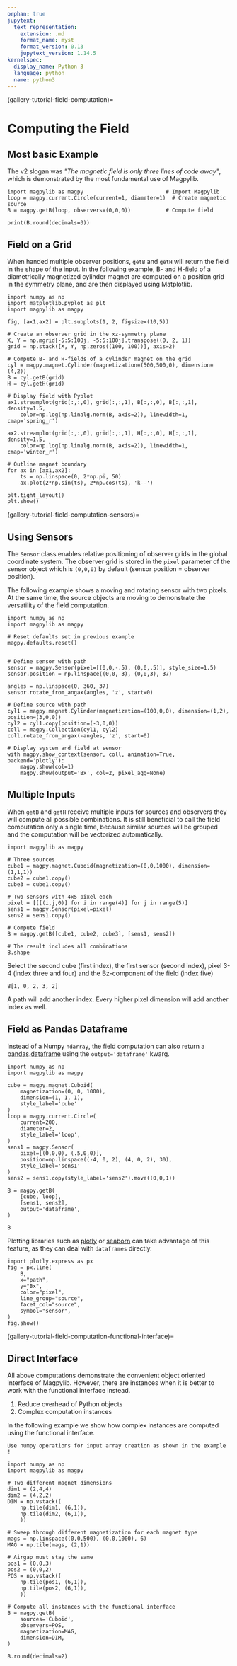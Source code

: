 ```yaml
---
orphan: true
jupytext:
  text_representation:
    extension: .md
    format_name: myst
    format_version: 0.13
    jupytext_version: 1.14.5
kernelspec:
  display_name: Python 3
  language: python
  name: python3
---
```


(gallery-tutorial-field-computation)=

# Computing the Field

## Most basic Example

The v2 slogan was *"The magnetic field is only three lines of code away"*, which is demonstrated by the most fundamental use of Magpylib.

```{code-cell} ipython3
import magpylib as magpy                          # Import Magpylib
loop = magpy.current.Circle(current=1, diameter=1)  # Create magnetic source
B = magpy.getB(loop, observers=(0,0,0))           # Compute field

print(B.round(decimals=3))
```

## Field on a Grid

When handed multiple observer positions, `getB` and `getH` will return the field in the shape of the input. In the following example, B- and H-field of a diametrically magnetized cylinder magnet are computed on a position grid in the symmetry plane, and are then displayed using Matplotlib.

```{code-cell} ipython3
import numpy as np
import matplotlib.pyplot as plt
import magpylib as magpy

fig, [ax1,ax2] = plt.subplots(1, 2, figsize=(10,5))

# Create an observer grid in the xz-symmetry plane
X, Y = np.mgrid[-5:5:100j, -5:5:100j].transpose((0, 2, 1))
grid = np.stack([X, Y, np.zeros((100, 100))], axis=2)

# Compute B- and H-fields of a cylinder magnet on the grid
cyl = magpy.magnet.Cylinder(magnetization=(500,500,0), dimension=(4,2))
B = cyl.getB(grid)
H = cyl.getH(grid)

# Display field with Pyplot
ax1.streamplot(grid[:,:,0], grid[:,:,1], B[:,:,0], B[:,:,1], density=1.5,
    color=np.log(np.linalg.norm(B, axis=2)), linewidth=1, cmap='spring_r')

ax2.streamplot(grid[:,:,0], grid[:,:,1], H[:,:,0], H[:,:,1], density=1.5,
    color=np.log(np.linalg.norm(B, axis=2)), linewidth=1, cmap='winter_r')

# Outline magnet boundary
for ax in [ax1,ax2]:
    ts = np.linspace(0, 2*np.pi, 50)
    ax.plot(2*np.sin(ts), 2*np.cos(ts), 'k--')

plt.tight_layout()
plt.show()
```

(gallery-tutorial-field-computation-sensors)=

## Using Sensors

The `Sensor` class enables relative positioning of observer grids in the global coordinate system. The observer grid is stored in the `pixel` parameter of the sensor object which is `(0,0,0)` by default (sensor position = observer position).

The following example shows a moving and rotating sensor with two pixels. At the same time, the source objects are moving to demonstrate the versatility of the field computation.

```{code-cell} ipython3
import numpy as np
import magpylib as magpy

# Reset defaults set in previous example
magpy.defaults.reset()


# Define sensor with path
sensor = magpy.Sensor(pixel=[(0,0,-.5), (0,0,.5)], style_size=1.5)
sensor.position = np.linspace((0,0,-3), (0,0,3), 37)

angles = np.linspace(0, 360, 37)
sensor.rotate_from_angax(angles, 'z', start=0)

# Define source with path
cyl1 = magpy.magnet.Cylinder(magnetization=(100,0,0), dimension=(1,2), position=(3,0,0))
cyl2 = cyl1.copy(position=(-3,0,0))
coll = magpy.Collection(cyl1, cyl2)
coll.rotate_from_angax(-angles, 'z', start=0)

# Display system and field at sensor
with magpy.show_context(sensor, coll, animation=True, backend='plotly'):
    magpy.show(col=1)
    magpy.show(output='Bx', col=2, pixel_agg=None)
```

## Multiple Inputs

When `getB` and `getH` receive multiple inputs for sources and observers they will compute all possible combinations. It is still beneficial to call the field computation only a single time, because similar sources will be grouped and the computation will be vectorized automatically.

```{code-cell} ipython3
import magpylib as magpy

# Three sources
cube1 = magpy.magnet.Cuboid(magnetization=(0,0,1000), dimension=(1,1,1))
cube2 = cube1.copy()
cube3 = cube1.copy()

# Two sensors with 4x5 pixel each
pixel = [[[(i,j,0)] for i in range(4)] for j in range(5)]
sens1 = magpy.Sensor(pixel=pixel)
sens2 = sens1.copy()

# Compute field
B = magpy.getB([cube1, cube2, cube3], [sens1, sens2])

# The result includes all combinations
B.shape
```

Select the second cube (first index), the first sensor (second index), pixel 3-4 (index three and four) and the Bz-component of the field (index five)

```{code-cell} ipython3
B[1, 0, 2, 3, 2]
```

A path will add another index. Every higher pixel dimension will add another index as well.

## Field as Pandas Dataframe

Instead of a Numpy `ndarray`, the field computation can also return a [pandas](https://pandas.pydata.org/).[dataframe](https://pandas.pydata.org/docs/user_guide/dsintro.html#dataframe) using the `output='dataframe'` kwarg.

```{code-cell} ipython3
import numpy as np
import magpylib as magpy

cube = magpy.magnet.Cuboid(
    magnetization=(0, 0, 1000),
    dimension=(1, 1, 1),
    style_label='cube'
)
loop = magpy.current.Circle(
    current=200,
    diameter=2,
    style_label='loop',
)
sens1 = magpy.Sensor(
    pixel=[(0,0,0), (.5,0,0)],
    position=np.linspace((-4, 0, 2), (4, 0, 2), 30),
    style_label='sens1'
)
sens2 = sens1.copy(style_label='sens2').move((0,0,1))

B = magpy.getB(
    [cube, loop],
    [sens1, sens2],
    output='dataframe',
)

B
```

Plotting libraries such as [plotly](https://plotly.com/python/plotly-express/) or [seaborn](https://seaborn.pydata.org/introduction.html) can take advantage of this feature, as they can deal with `dataframes` directly.

```{code-cell} ipython3
import plotly.express as px
fig = px.line(
    B,
    x="path",
    y="Bx",
    color="pixel",
    line_group="source",
    facet_col="source",
    symbol="sensor",
)
fig.show()
```

(gallery-tutorial-field-computation-functional-interface)=

## Direct Interface

All above computations demonstrate the convenient object oriented interface of Magpylib. However, there are instances when it is better to work with the functional interface instead.

1. Reduce overhead of Python objects
2. Complex computation instances

In the following example we show how complex instances are computed using the functional interface.

```{important}
Use numpy operations for input array creation as shown in the example !
```

```{code-cell} ipython3
import numpy as np
import magpylib as magpy

# Two different magnet dimensions
dim1 = (2,4,4)
dim2 = (4,2,2)
DIM = np.vstack((
    np.tile(dim1, (6,1)),
    np.tile(dim2, (6,1)),
    ))

# Sweep through different magnetization for each magnet type
mags = np.linspace((0,0,500), (0,0,1000), 6)
MAG = np.tile(mags, (2,1))

# Airgap must stay the same
pos1 = (0,0,3)
pos2 = (0,0,2)
POS = np.vstack((
    np.tile(pos1, (6,1)),
    np.tile(pos2, (6,1)),
    ))

# Compute all instances with the functional interface
B = magpy.getB(
    sources='Cuboid',
    observers=POS,
    magnetization=MAG,
    dimension=DIM,
)

B.round(decimals=2)
```
